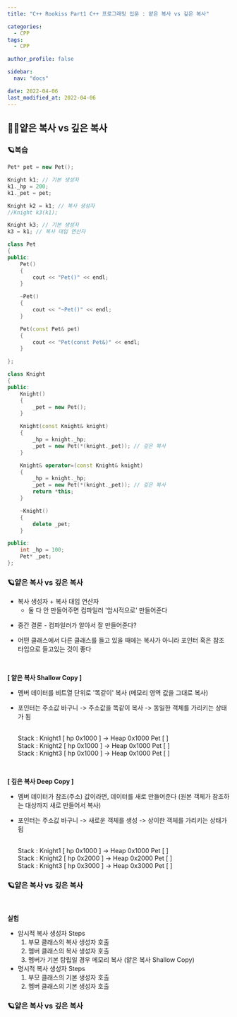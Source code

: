 ```yaml
---
title: "C++ Rookiss Part1 C++ 프로그래밍 입문 : 얕은 복사 vs 깊은 복사"

categories:
  - CPP
tags:
  - CPP

author_profile: false

sidebar:
  nav: "docs"

date: 2022-04-06
last_modified_at: 2022-04-06
---
```



## 🙇‍♀️얕은 복사 vs 깊은 복사


### 🪐복습


```cpp
Pet* pet = new Pet();

Knight k1; // 기본 생성자
k1._hp = 200;
k1._pet = pet;

Knight k2 = k1; // 복사 생성자
//Knight k3(k1);

Knight k3; // 기본 생성자
k3 = k1; // 복사 대입 연산자
```


```cpp
class Pet
{
public:
	Pet()
	{
		cout << "Pet()" << endl;
	}

	~Pet()
	{
		cout << "~Pet()" << endl;
	}

	Pet(const Pet& pet)
	{
		cout << "Pet(const Pet&)" << endl;
	}

};
```


```cpp
class Knight
{
public:
	Knight()
	{
		_pet = new Pet();
	}

	Knight(const Knight& knight)
	{
		_hp = knight._hp;
		_pet = new Pet(*(knight._pet)); // 깊은 복사
	}

	Knight& operator=(const Knight& knight)
	{
		_hp = knight._hp;
		_pet = new Pet(*(knight._pet)); // 깊은 복사
		return *this;
	}

	~Knight()
	{
		delete _pet;
	}

public:
	int _hp = 100;
	Pet* _pet;
};
```



### 🪐얕은 복사 vs 깊은 복사



* 복사 생성자 + 복사 대입 연산자
     - 둘 다 안 만들어주면 컴파일러 '암시적으로' 만들어준다

- 중간 결론 - 컴파일러가 알아서 잘 만들어준다?

* 어떤 클래스에서 다른 클래스를 들고 있을 때에는 복사가 아니라 포인터 혹은 참조 타입으로 들고있는 것이 좋다

<br>

**[ 얕은 복사 Shallow Copy ]**
* 멤버 데이터를 비트열 단위로 '똑같이' 복사 (메모리 영역 값을 그대로 복사)
* 포인터는 주소값 바구니 -> 주소값을 똑같이 복사 -> 동일한 객체를 가리키는 상태가 됨

    <br>Stack : Knight1 [ hp 0x1000 ] -> Heap 0x1000 Pet [  ]
    <br>Stack : Knight2 [ hp 0x1000 ] -> Heap 0x1000 Pet [  ]
    <br>Stack : Knight3 [ hp 0x1000 ] -> Heap 0x1000 Pet [  ]

<br>

**[ 깊은 복사 Deep Copy ]**
* 멤버 데이터가 참조(주소) 값이라면, 데이터를 새로 만들어준다 (원본 객체가 참조하는 대상까지 새로 만들어서 복사)
* 포인터는 주소값 바구니 -> 새로운 객체를 생성 -> 상이한 객체를 가리키는 상태가 됨

    <br>Stack : Knight1 [ hp 0x1000 ] -> Heap 0x1000 Pet [  ]
    <br>Stack : Knight2 [ hp 0x2000 ] -> Heap 0x2000 Pet [  ]
    <br>Stack : Knight3 [ hp 0x3000 ] -> Heap 0x3000 Pet [  ]


### 🪐얕은 복사 vs 깊은 복사

<br>

**실험**
- 암시적 복사 생성자 Steps
    1. 부모 클래스의 복사 생성자 호출
    2. 멤버 클래스의 복사 생성자 호출
    3. 멤버가 기본 탕립일 경우 메모리 복사 (얕은 복사 Shallow Copy)
- 명시적 복사 생성자 Steps
    1. 부모 클래스의 기본 생성자 호출
    2. 멤버 클래스의 기본 생성자 호출



### 🪐얕은 복사 vs 깊은 복사


